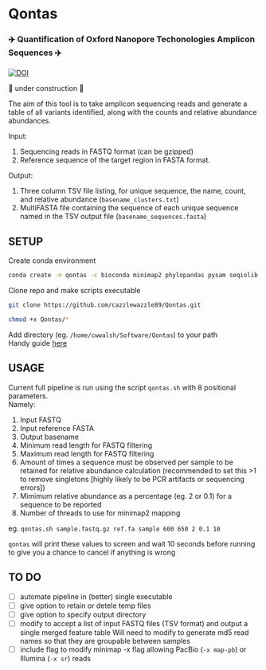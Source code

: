 # Qontas  
### :airplane: Quantification of Oxford Nanopore Techonologies Amplicon Sequences :airplane:   

[![DOI](https://zenodo.org/badge/652407080.svg)](https://zenodo.org/badge/latestdoi/652407080)  

:construction: under construction :construction:  

The aim of this tool is to take amplicon sequencing reads and generate a table of all variants identified, along with the counts and relative abundance abundances.  

Input:
1. Sequencing reads in FASTQ format (can be gzipped)
2. Reference sequence of the target region in FASTA format.  

Output:   
1. Three column TSV file listing, for unique sequence, the name, count, and relative abundance (`basename_clusters.txt`)
2. MultiFASTA file containing the sequence of each unique sequence named in the TSV output file (`basename_sequences.fasta`)

## SETUP  

Create conda environment
```bash
conda create -n qontas -c bioconda minimap2 phylopandas pysam seqiolib seqkit vsearch -y
```

Clone repo and make scripts executable
 ```bash
git clone https://github.com/cazzlewazzle89/Qontas.git

chmod +x Qontas/*
```

Add directory (eg. `/home/cwwalsh/Software/Qontas`) to your path  
Handy guide [here](https://linuxize.com/post/how-to-add-directory-to-path-in-linux/)   

## USAGE  

Current full pipeline is run using the script `qontas.sh` with 8 positional parameters.  
Namely:  
1. Input FASTQ
2. Input reference FASTA
3. Output basename
4. Minimum read length for FASTQ filtering
5. Maximum read length for FASTQ filtering
6. Amount of times a sequence must be observed per sample to be retained for relative abundance calculation (recommended to set this >1 to remove singletons [highly likely to be PCR artifacts or sequencing errors])
7. Mimimum relative abundance as a percentage (eg. 2 or 0.1) for a sequence to be reported 
8. Number of threads to use for minimap2 mapping  

eg. `qontas.sh sample.fastq.gz ref.fa sample 600 650 2 0.1 10`  

`qontas` will print these values to screen and wait 10 seconds before running to give you a chance to cancel if anything is wrong  

## TO DO
- [ ] automate pipeline in (better) single executable
- [ ] give option to retain or detele temp files
- [ ] give option to specify output directory
- [ ] modify to accept a list of input FASTQ files (TSV format) and output a single merged feature table
   Will need to modify to generate md5 read names so that they are groupable between samples  
- [ ] include flag to modify minimap -x flag allowing PacBio (`-x map-pb`) or Illumina (`-x sr`) reads